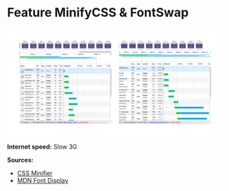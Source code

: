 # Feature MinifyCSS & FontSwap
![](https://github.com/jajan20/performance-matters/blob/MinifyCSS-%26-FontSwap/minifyCSS_fontSwap.png)

**Internet speed:** Slow 3G

**Sources:**

- [CSS Minifier](https://cssminifier.com/)
- [MDN Font Display](https://developer.mozilla.org/en-US/docs/Web/CSS/@font-face/font-display)
